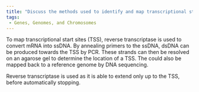 ```yaml
---
title: "Discuss the methods used to identify and map transcriptional start sites in genomes."
tags:
 - Genes, Genomes, and Chromosomes
---
```

To map transcriptional start sites (TSS), reverse transcriptase is used to convert mRNA into ssDNA. By annealing primers to the ssDNA, dsDNA can be produced towards the TSS by PCR. These strands can then be resolved on an agarose gel to determine the location of a TSS. The could also be mapped back to a reference genome by DNA sequencing. 

Reverse transcriptase is used as it is able to extend only up to the TSS, before automatically stopping. 
